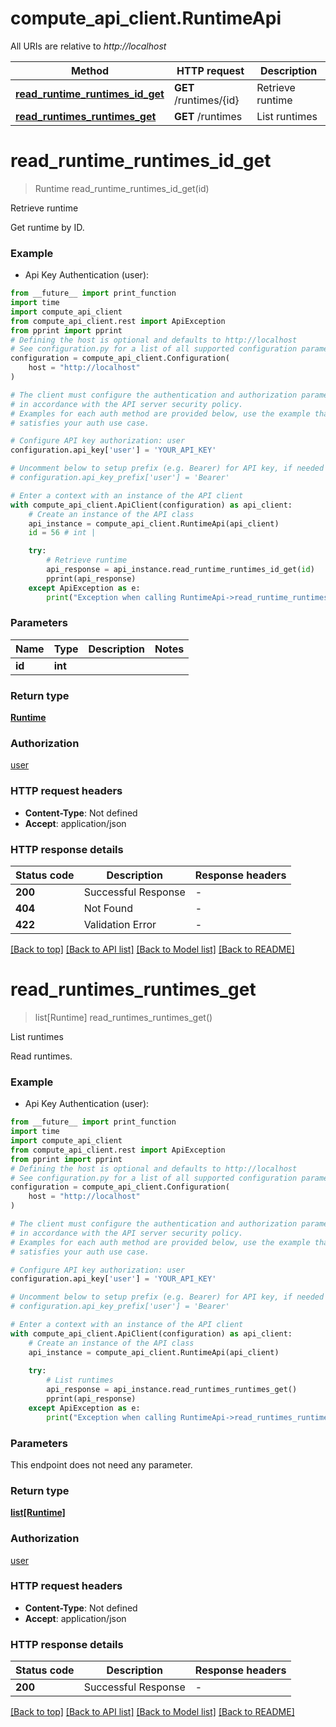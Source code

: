 # compute_api_client.RuntimeApi

All URIs are relative to *http://localhost*

Method | HTTP request | Description
------------- | ------------- | -------------
[**read_runtime_runtimes_id_get**](RuntimeApi.md#read_runtime_runtimes_id_get) | **GET** /runtimes/{id} | Retrieve runtime
[**read_runtimes_runtimes_get**](RuntimeApi.md#read_runtimes_runtimes_get) | **GET** /runtimes | List runtimes


# **read_runtime_runtimes_id_get**
> Runtime read_runtime_runtimes_id_get(id)

Retrieve runtime

Get runtime by ID.

### Example

* Api Key Authentication (user):
```python
from __future__ import print_function
import time
import compute_api_client
from compute_api_client.rest import ApiException
from pprint import pprint
# Defining the host is optional and defaults to http://localhost
# See configuration.py for a list of all supported configuration parameters.
configuration = compute_api_client.Configuration(
    host = "http://localhost"
)

# The client must configure the authentication and authorization parameters
# in accordance with the API server security policy.
# Examples for each auth method are provided below, use the example that
# satisfies your auth use case.

# Configure API key authorization: user
configuration.api_key['user'] = 'YOUR_API_KEY'

# Uncomment below to setup prefix (e.g. Bearer) for API key, if needed
# configuration.api_key_prefix['user'] = 'Bearer'

# Enter a context with an instance of the API client
with compute_api_client.ApiClient(configuration) as api_client:
    # Create an instance of the API class
    api_instance = compute_api_client.RuntimeApi(api_client)
    id = 56 # int | 

    try:
        # Retrieve runtime
        api_response = api_instance.read_runtime_runtimes_id_get(id)
        pprint(api_response)
    except ApiException as e:
        print("Exception when calling RuntimeApi->read_runtime_runtimes_id_get: %s\n" % e)
```

### Parameters

Name | Type | Description  | Notes
------------- | ------------- | ------------- | -------------
 **id** | **int**|  | 

### Return type

[**Runtime**](Runtime.md)

### Authorization

[user](../README.md#user)

### HTTP request headers

 - **Content-Type**: Not defined
 - **Accept**: application/json

### HTTP response details
| Status code | Description | Response headers |
|-------------|-------------|------------------|
**200** | Successful Response |  -  |
**404** | Not Found |  -  |
**422** | Validation Error |  -  |

[[Back to top]](#) [[Back to API list]](../README.md#documentation-for-api-endpoints) [[Back to Model list]](../README.md#documentation-for-models) [[Back to README]](../README.md)

# **read_runtimes_runtimes_get**
> list[Runtime] read_runtimes_runtimes_get()

List runtimes

Read runtimes.

### Example

* Api Key Authentication (user):
```python
from __future__ import print_function
import time
import compute_api_client
from compute_api_client.rest import ApiException
from pprint import pprint
# Defining the host is optional and defaults to http://localhost
# See configuration.py for a list of all supported configuration parameters.
configuration = compute_api_client.Configuration(
    host = "http://localhost"
)

# The client must configure the authentication and authorization parameters
# in accordance with the API server security policy.
# Examples for each auth method are provided below, use the example that
# satisfies your auth use case.

# Configure API key authorization: user
configuration.api_key['user'] = 'YOUR_API_KEY'

# Uncomment below to setup prefix (e.g. Bearer) for API key, if needed
# configuration.api_key_prefix['user'] = 'Bearer'

# Enter a context with an instance of the API client
with compute_api_client.ApiClient(configuration) as api_client:
    # Create an instance of the API class
    api_instance = compute_api_client.RuntimeApi(api_client)
    
    try:
        # List runtimes
        api_response = api_instance.read_runtimes_runtimes_get()
        pprint(api_response)
    except ApiException as e:
        print("Exception when calling RuntimeApi->read_runtimes_runtimes_get: %s\n" % e)
```

### Parameters
This endpoint does not need any parameter.

### Return type

[**list[Runtime]**](Runtime.md)

### Authorization

[user](../README.md#user)

### HTTP request headers

 - **Content-Type**: Not defined
 - **Accept**: application/json

### HTTP response details
| Status code | Description | Response headers |
|-------------|-------------|------------------|
**200** | Successful Response |  -  |

[[Back to top]](#) [[Back to API list]](../README.md#documentation-for-api-endpoints) [[Back to Model list]](../README.md#documentation-for-models) [[Back to README]](../README.md)


